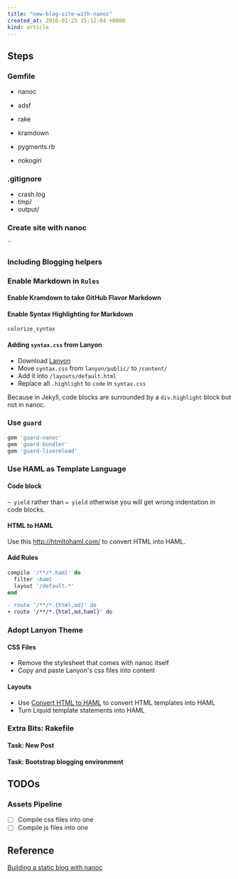 ```yaml
---
title: "new-blog-site-with-nanoc"
created_at: 2016-01-25 15:12:04 +0800
kind: article
---
```


<!-- more -->

## Steps

### Gemfile

* nanoc
* adsf
* rake
* kramdown
* pygments.rb

* nokogiri

### .gitignore

* crash.log
* tmp/
* output/

### Create site with nanoc

``

### Including Blogging helpers

### Enable Markdown in `Rules`

#### Enable Kramdown to take GitHub Flavor Markdown

#### Enable Syntax Highlighting for Markdown

`colorize_syntax`

#### Adding `syntax.css` from Lanyon

* Download [Lanyon](#)
* Move `syntax.css` from `lanyon/public/` to `/content/`
* Add it into `/layouts/default.html`
* Replace all `.highlight` to `code` in `syntax.css`

Because in Jekyll, code blocks are surrounded by a `div.highlight` block but not
in nanoc.

### Use `guard`

```ruby
gem 'guard-nanoc'
gem 'guard-bundler'
gem 'guard-livereload'
```

### Use HAML as Template Language

#### Code block

`~ yield` rather than `= yield`
otherwise you will get wrong indentation in code blocks.

#### HTML to HAML
Use this http://htmltohaml.com/ to convert HTML into HAML.

#### Add Rules

```rb
compile '/**/*.haml' do
  filter :haml
  layout '/default.*'
end
```

```diff
- route '/**/*.{html,md}' do
+ route '/**/*.{html,md,haml}' do
```

### Adopt Lanyon Theme

#### CSS Files

* Remove the stylesheet that comes with nanoc itself
* Copy and paste Lanyon's css files into content

#### Layouts

* Use [Convert HTML to HAML](http://htmltohaml.com/) to convert HTML templates
  into HAML
* Turn Liquid template statements into HAML

### Extra Bits: Rakefile

#### Task: New Post

#### Task: Bootstrap blogging environment

## TODOs

### Assets Pipeline

* [  ] Compile css files into one
* [  ] Compile js files into one

## Reference

[Building a static blog with nanoc](http://clarkdave.net/2012/02/building-a-static-blog-with-nanoc/)
